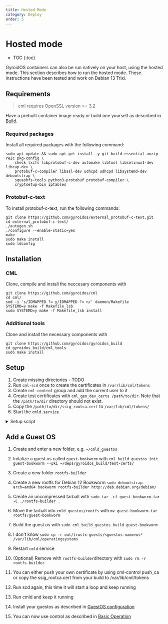 ```yaml
---
title: Hosted Mode
category: Deploy
order: 5
---
```

# Hosted mode
- TOC
{:toc}

GyroidOS containers can also be run natively on your host, using the hosted mode.
This section describes how to run the hosted mode.
These instructions have been tested and work on Debian 13 Trixi.

## Requirements
> cml requires OpenSSL version >= 3.2

Have a prebuilt container image ready or build one yourself as described in [Build](/build/build).

### Required packages
Install all required packages with the following command:
```
sudo apt update && sudo apt-get install -y git build-essential unzip re2c pkg-config \
    check lxcfs libprotobuf-c-dev automake libtool libselinux1-dev libcap-dev \
    protobuf-c-compiler libssl-dev udhcpd udhcpd libsystemd-dev debootstrap \
    squashfs-tools python3-protobuf protobuf-compiler \
    cryptsetup-bin iptables
```

### Protobuf-c-text
To install protobuf-c-text, run the following commands:
```
git clone https://github.com/gyroidos/external_protobuf-c-text.git
cd external_protobuf-c-text/
./autogen.sh
./configure --enable-static=yes
make
sudo make install
sudo ldconfig
```

## Installation

### CML
Clone, compile and install the neccesary components with
```
git clone https://github.com/gyroidos/cml
cd cml/
sed -i 's/IDMAPPED ?= y/IDMAPPED ?= n/' daemon/Makefile
SYSTEMD=y make -f Makefile_lsb
sudo SYSTEMD=y make -f Makefile_lsb install
```

### Additional tools
Clone and install the necessary components with
```
git clone https://github.com/gyroidos/gyroidos_build
cd gyroidos_build/cml_tools
sudo make install
```

## Setup

1. Create missing directories - TODO
2. Run `cml-scd` once to create the certificates in `/var/lib/cml/tokens`
3. Create `cml-control` group and add the current user to it
4. Create test certificates with `cml_gen_dev_certs /path/to/dir`. Note that the `/path/to/dir` directory should not exist.
5. Copy the `/path/to/dir/ssig_rootca.cert` to `/var/lib/cml/tokens/`
6. Start the `cmld.service`

<details markdown="0">
<summary style="display: list-item">Setup script</summary>

<pre>
#!/bin/bash

set -euo pipefail

echo "Initalizing tokens"
sudo cml-scd

# Check if cml-control group already exists
GROUP_NAME="cml-control"
if $(groups | grep -q "$GROUP_NAME"); then
    echo "Group '$GROUP_NAME' already exists"
else
    echo "Creating cml-control group"
    sudo addgroup cml-control
fi

echo "Adding current user to group"
sudo usermod -aG cml-control $(whoami)
echo "Reloading groups"
newgrp "$GROUP_NAME"

# Calling `cml_gen_dev_certs` on an existing directory does not create any certificates
if [ -d ~/test-certs ]; then
    echo "Remove the directory at '~/test-certs' and re-run the script"
    exit 1
fi

echo
echo "Creating root certificates"
cml_gen_dev_certs ~/test-certs

echo
echo "Installing root certificates"
sudo cp ~/test-certs/ssig_rootca.cert /var/lib/cml/tokens/

echo
echo "Starting cmld.service"
sudo systemctl start cmld.service

echo
echo "Use 'systemctl status cmld.service' to verify that the service is active."
</pre>
</details>

## Add a Guest OS
1. Create and enter a new folder, e.g. `~/cmld_guestos`
2. Initalize a guest os called `guest-bookworm` with `cml_build_guestos init guest-bookworm --pki ~/deps/gyroidos_build/test-certs/`
3. Create a new folder `rootfs-builder`
4. Create a new rootfs for Debian 12 Bookworm `sudo debootstrap --arch=amd64 bookworm rootfs-builder http://deb.debian.org/debian/`
5. Create an uncompressed tarball with `sudo tar -cf guest-bookworm.tar -C ./rootfs-builder .`
6. Move the tarball into `cmld_guestos/rootfs` with `mv guest-bookworm.tar  rootfs/guest-bookworm`
7. Build the guest os with `sudo cml_build_guestos build guest-bookworm`
8. I don't know `sudo cp -r out/trustx-guests/<guestos-name>os* /var/lib/cml/operatingsystems`
9. Restart `cmld` service
10. (Optional) Remove with `rootfs-builder`directory with `sudo rm -r rootfs-builder`

3. You can either push your own certificate by using cml-control push_ca or copy the ssig_rootca.cert from your build to /var/lib/cml/tokens
4. Run scd again, this time it will start a loop and keep running
5. Run cmld and keep it running
2. Install your guestos as described in [GuestOS configuration](/operate/guestos_config)
6. You can now use control as described in [Basic Operation](/operate/control)

